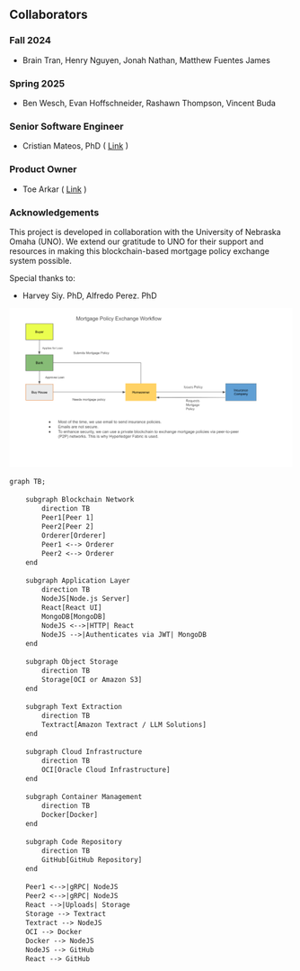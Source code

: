 ## Collaborators 
### Fall 2024 
- Brain Tran, Henry Nguyen, Jonah Nathan, Matthew Fuentes James

### Spring 2025
- Ben Wesch, Evan Hoffschneider, Rashawn Thompson, Vincent Buda

### Senior Software Engineer

- Cristian Mateos, PhD ( [Link](https://users.exa.unicen.edu.ar/~cmateos/) )

### Product Owner

- Toe Arkar ( [Link](https://toearkar.vercel.app/) )

### Acknowledgements

This project is developed in collaboration with the University of Nebraska Omaha (UNO). We extend our gratitude to UNO for their support and resources in making this blockchain-based mortgage policy exchange system possible.

Special thanks to:
- Harvey Siy. PhD, Alfredo Perez. PhD 

![mortgage_policy_exchange_workdlow.png](mortgage_policy_exchange_workdlow.png)

```mermaid
graph TB;

    subgraph Blockchain Network
        direction TB
        Peer1[Peer 1]
        Peer2[Peer 2]
        Orderer[Orderer]
        Peer1 <--> Orderer
        Peer2 <--> Orderer
    end

    subgraph Application Layer
        direction TB
        NodeJS[Node.js Server]
        React[React UI]
        MongoDB[MongoDB]
        NodeJS <-->|HTTP| React
        NodeJS -->|Authenticates via JWT| MongoDB
    end

    subgraph Object Storage
        direction TB
        Storage[OCI or Amazon S3]
    end

    subgraph Text Extraction
        direction TB
        Textract[Amazon Textract / LLM Solutions]
    end

    subgraph Cloud Infrastructure
        direction TB
        OCI[Oracle Cloud Infrastructure]
    end

    subgraph Container Management
        direction TB
        Docker[Docker]
    end

    subgraph Code Repository
        direction TB
        GitHub[GitHub Repository]
    end

    Peer1 <-->|gRPC| NodeJS
    Peer2 <-->|gRPC| NodeJS
    React -->|Uploads| Storage
    Storage --> Textract
    Textract --> NodeJS
    OCI --> Docker
    Docker --> NodeJS
    NodeJS --> GitHub
    React --> GitHub
```
